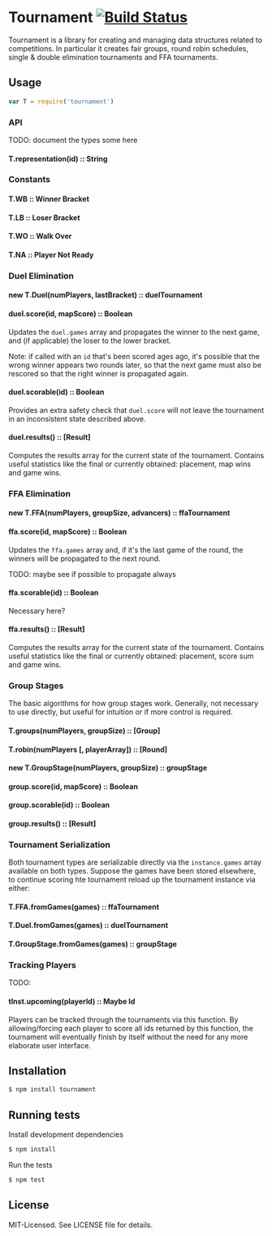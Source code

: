 # Tournament [![Build Status](https://secure.travis-ci.org/clux/tournament.png)](http://travis-ci.org/clux/tournament)

Tournament is a library for creating and managing data structures related to competitions. In particular it creates fair groups, round robin schedules, single & double elimination tournaments and FFA tournaments.

## Usage

````javascript
var T = require('tournament')
````

### API
TODO: document the types some here
#### T.representation(id) :: String
### Constants
#### T.WB :: Winner Bracket
#### T.LB :: Loser Bracket
#### T.WO :: Walk Over
#### T.NA :: Player Not Ready

### Duel Elimination
#### new T.Duel(numPlayers, lastBracket) :: duelTournament
#### duel.score(id, mapScore) :: Boolean
Updates the `duel.games` array and propagates the winner to the next game, and (if applicable) the loser to the lower bracket.

Note: if called with an `id` that's been scored ages ago, it's possible that the wrong winner appears two rounds later, so that the next game must also be rescored so that the right winner is propagated again.

#### duel.scorable(id) :: Boolean
Provides an extra safety check that `duel.score` will not leave the tournament in an inconsistent state described above.

#### duel.results() :: [Result]
Computes the results array for the current state of the tournament. Contains useful statistics like the final or currently obtained: placement, map wins and game wins.

### FFA Elimination
#### new T.FFA(numPlayers, groupSize, advancers) :: ffaTournament
#### ffa.score(id, mapScore) :: Boolean
Updates the `ffa.games` array and, if it's the last game of the round, the winners will be propagated to the next round.

TODO: maybe see if possible to propagate always

#### ffa.scorable(id) :: Boolean
Necessary here?

#### ffa.results() :: [Result]
Computes the results array for the current state of the tournament. Contains useful statistics like the final or currently obtained: placement, score sum and game wins.


### Group Stages
The basic algorithms for how group stages work. Generally, not necessary to use directly, but useful for intuition or if more control is required.
#### T.groups(numPlayers, groupSize) :: [Group]
#### T.robin(numPlayers [, playerArray]) :: [Round]

#### new T.GroupStage(numPlayers, groupSize) :: groupStage
#### group.score(id, mapScore) :: Boolean
#### group.scorable(id) :: Boolean
#### group.results() :: [Result]

### Tournament Serialization
Both tournament types are serializable directly via the `instance.games` array available on both types. Suppose the games have been stored elsewhere, to continue scoring hte tournament reload up the tournament instance via either:
#### T.FFA.fromGames(games) :: ffaTournament
#### T.Duel.fromGames(games) :: duelTournament
#### T.GroupStage.fromGames(games) :: groupStage

### Tracking Players
TODO:
#### tInst.upcoming(playerId) :: Maybe Id
Players can be tracked through the tournaments via this function. By allowing/forcing each player to score all ids returned by this function, the tournament will eventually finish by itself without the need for any more elaborate user interface.


## Installation

````bash
$ npm install tournament
````

## Running tests
Install development dependencies

````bash
$ npm install
````

Run the tests

````bash
$ npm test
````

## License
MIT-Licensed. See LICENSE file for details.

